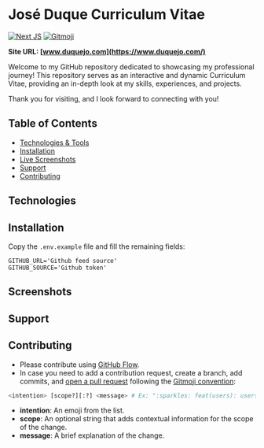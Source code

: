 # José Duque Curriculum Vitae

<a href="https://nextjs.org"><img src="https://img.shields.io/badge/Next.js-000000.svg?logo=nextdotjs" alt="Next JS"/></a>
<a href="https://gitmoji.dev"><img src="https://img.shields.io/badge/gitmoji-%20😜%20😍-FFDD67.svg?style=flat-square" alt="Gitmoji"/></a>

**Site URL: [www.duquejo.com](https://www.duquejo.com/)**

Welcome to my GitHub repository dedicated to showcasing my professional journey! This repository serves as an interactive and dynamic Curriculum Vitae, providing an in-depth look at my skills, experiences, and projects.

Thank you for visiting, and I look forward to connecting with you!

## Table of Contents

- [Technologies & Tools](#technologies)
- [Installation](#installation)
- [Live Screenshots](#screenshots)
- [Support](#support)
- [Contributing](#contributing)

## Technologies

## Installation

Copy the `.env.example` file and fill the remaining fields:

```dotenv
GITHUB_URL='Github feed source'
GITHUB_SOURCE='Github token'
```

## Screenshots

## Support

## Contributing

- Please contribute using [GitHub Flow](https://guides.github.com/introduction/flow/).
- In case you need to add a contribution request, create a branch, add commits, and [open a pull request](https://github.com/duquejo/vue-cv/compare/) following the [Gitmoji convention](https://gitmoji.dev/):

```bash
<intention> [scope?][:?] <message> # Ex: ":sparkles: feat(users): users management feature"
```

- **intention**: An emoji from the list.
- **scope**: An optional string that adds contextual information for the scope of the change.
- **message**: A brief explanation of the change.
